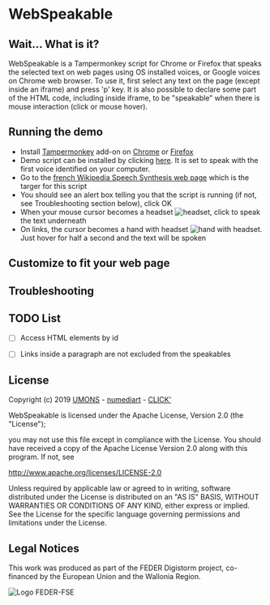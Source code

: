 # WebSpeakable

## Wait... What is it?
WebSpeakable is a Tampermonkey script for Chrome or Firefox that speaks the selected text on web pages using OS installed voices, or Google voices on Chrome web browser.  To use it, first select any text on the page (except inside an iframe) and press 'p' key.
It is also possible to declare some part of the HTML code, including inside iframe, to be "speakable" when there is mouse interaction (click or mouse hover).

## Running the demo
- Install [Tampermonkey](https://www.tampermonkey.net/) add-on on [Chrome](https://chrome.google.com/webstore/detail/tampermonkey/dhdgffkkebhmkfjojejmpbldmpobfkfo) or [Firefox](https://addons.mozilla.org/fr/firefox/addon/tampermonkey/)
- Demo script can be installed by clicking [here](https://raw.githubusercontent.com/numediart/WebSpeakable/master/WebSpeakable_demo.user.js). It is set to speak with the first voice identified on your computer.
- Go to the [french Wikipedia Speech Synthesis web page](https://fr.wikipedia.org/wiki/Synth%C3%A8se_vocale) which is the targer for this script
- You should see an alert box telling you that the script is running (if not, see Troubleshooting section below), click OK
- When your mouse cursor becomes a headset ![headset](icons/speakable-on-click.ico), click to speak the text underneath
- On links, the cursor becomes a hand with headset ![hand with headset](icons/speakable-on-hover.ico). Just hover for half a second and the text will be spoken

## Customize to fit your web page


## Troubleshooting

## TODO List
- [ ] Access HTML elements by id
- [ ] Links inside a paragraph are not excluded from the speakables


## License
Copyright (c) 2019 [UMONS](https://web.umons.ac.be/en/) - [numediart](https://web.umons.ac.be/numediart/fr/accueil/) - [CLICK'](http://www.clicklivinglab.org/)
 
WebSpeakable is licensed under the Apache License, Version 2.0 (the "License");

you may not use this file except in compliance with the License.
You should have received a copy of the Apache License Version 2.0 along with this program.  If not, see

   http://www.apache.org/licenses/LICENSE-2.0

Unless required by applicable law or agreed to in writing, software
distributed under the License is distributed on an "AS IS" BASIS,
WITHOUT WARRANTIES OR CONDITIONS OF ANY KIND, either express or implied.
See the License for the specific language governing permissions and
limitations under the License.


## Legal Notices
This work was produced as part of the FEDER Digistorm project, co-financed by the European Union and the Wallonia Region.

![Logo FEDER-FSE](https://www.enmieux.be/sites/default/files/assets/media-files/signatures/vignette_FEDER%2Bwallonie.png)
